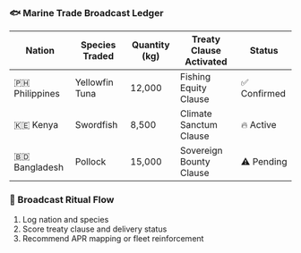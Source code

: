 ### 🐟 Marine Trade Broadcast Ledger
| Nation         | Species Traded     | Quantity (kg) | Treaty Clause Activated | Status |
|----------------|--------------------|----------------|---------------------------|--------|
| 🇵🇭 Philippines | Yellowfin Tuna     | 12,000         | Fishing Equity Clause     | ✅ Confirmed  
| 🇰🇪 Kenya       | Swordfish          | 8,500          | Climate Sanctum Clause    | 🔥 Active  
| 🇧🇩 Bangladesh   | Pollock            | 15,000         | Sovereign Bounty Clause   | ⚠️ Pending  

### 🔄 Broadcast Ritual Flow
1. Log nation and species  
2. Score treaty clause and delivery status  
3. Recommend APR mapping or fleet reinforcement
